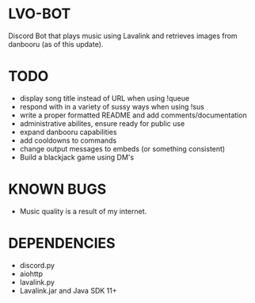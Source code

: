 # LVO-BOT
Discord Bot that plays music using Lavalink and retrieves images from danbooru (as of this update).

# TODO
- display song title instead of URL when using !queue
- respond with in a variety of sussy ways when using !sus
- write a proper formatted README and add comments/documentation
- administrative abilites, ensure ready for public use
- expand danbooru capabilities
- add cooldowns to commands
- change output messages to embeds (or something consistent)
- Build a blackjack game using DM's

# KNOWN BUGS
- Music quality is a result of my internet. 

# DEPENDENCIES
- discord.py
- aiohttp
- lavalink.py
- Lavalink.jar and Java SDK 11+